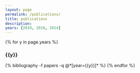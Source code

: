 ```yaml
---
layout: page
permalink: /publications/
title: publications
description: 
years: [2019, 2018, 2014]
---
```


{% for y in page.years %}
  <h3 class="year">{{y}}</h3>
  {% bibliography -f papers -q @*[year={{y}}]* %}
{% endfor %}
